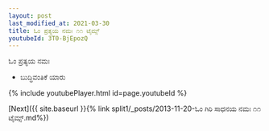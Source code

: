```yaml
---
layout: post
last_modified_at: 2021-03-30
title: ಓಂ ಪ್ರತ್ಯಯ ನಮಃ ೧೧ ಟೈಮ್ಸ್
youtubeId: 3T0-BjEpozQ
---
```

 
 
 ಓಂ ಪ್ರತ್ಯಯ ನಮಃ  
 
 -  ಬುದ್ಧಿವಂತಿಕೆ ಯಾರು 
 
  
 
  
 
 
 
 
 
 


{% include youtubePlayer.html id=page.youtubeId %}
 
[Next]({{ site.baseurl }}{% link  split1/_posts/2013-11-20-ಓಂ ಗಿರಿ ಸಾಧನಯ ನಮಃ ೧೧ ಟೈಮ್ಸ್.md%})
 
